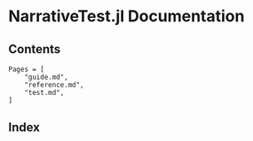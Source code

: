 # NarrativeTest.jl Documentation

## Contents

```@contents
Pages = [
    "guide.md",
    "reference.md",
    "test.md",
]
```

## Index

```@index
```
